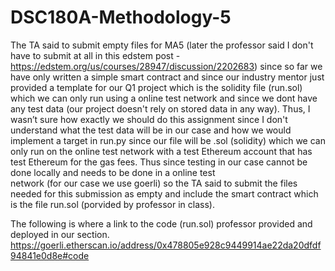 # DSC180A-Methodology-5

The TA said to submit empty files for MA5 (later the professor said I don't have to submit at all in this 
edstem post - https://edstem.org/us/courses/28947/discussion/2202683) 
since so far we have only written a simple smart contract and since our industry mentor just provided a 
template for our Q1 project which is the solidity file (run.sol) which we can only run using a online
test network and since we dont have any test data (our project doesn't rely on stored data in any way). 
Thus, I wasn’t sure how exactly we should do this assignment since I don't understand what the test data
will be in our case and how we would implement a target in run.py since our file will be .sol (solidity)
which we can only run on the online test network with a test Ethereum account that has test Ethereum for 
the gas fees. Thus since testing in our case cannot be done locally and needs to be done in a online test  
network (for our case we use goerli) so the TA said to submit the files needed for this submission as empty 
and include the smart contract which is the file run.sol (porvided by professor in class).

The following is where a link to the code (run.sol) professor provided and deployed in our section.
https://goerli.etherscan.io/address/0x478805e928c9449914ae22da20dfdf94841e0d8e#code
